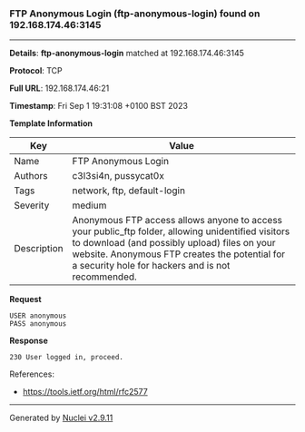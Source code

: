 ### FTP Anonymous Login (ftp-anonymous-login) found on 192.168.174.46:3145

----
**Details**: **ftp-anonymous-login** matched at 192.168.174.46:3145

**Protocol**: TCP

**Full URL**: 192.168.174.46:21

**Timestamp**: Fri Sep 1 19:31:08 +0100 BST 2023

**Template Information**

| Key | Value |
| --- | --- |
| Name | FTP Anonymous Login |
| Authors | c3l3si4n, pussycat0x |
| Tags | network, ftp, default-login |
| Severity | medium |
| Description | Anonymous FTP access allows anyone to access your public_ftp folder, allowing unidentified visitors to download (and possibly upload) files on your website. Anonymous FTP creates the potential for a security hole for hackers and is not recommended.<br> |

**Request**
```http
USER anonymous
PASS anonymous

```

**Response**
```http
230 User logged in, proceed.

```

References: 
- https://tools.ietf.org/html/rfc2577

----

Generated by [Nuclei v2.9.11](https://github.com/projectdiscovery/nuclei)